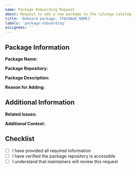 ```yaml
---
name: Package Onboarding Request
about: Request to add a new package to the Calunga catalog
title: 'Onboard package: [PACKAGE_NAME]'
labels: 'package-onboarding'
assignees: ''
---
```


## Package Information

**Package Name:**
<!-- The name of the package you want to add -->

**Package Repository:**
<!-- The URL of the package's repository -->

**Package Description:**
<!-- A brief description of what the package does -->

**Reason for Adding:**
<!-- Why should this package be added to the Calunga catalog? -->

## Additional Information

**Related Issues:**
<!-- Link any related issues here -->

**Additional Context:**
<!-- Add any other context about the package here -->

## Checklist

- [ ] I have provided all required information
- [ ] I have verified the package repository is accessible
- [ ] I understand that maintainers will review this request